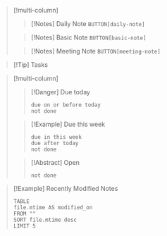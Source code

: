 > [!multi-column]
> > [!Notes] Daily Note
> > `BUTTON[daily-note]`
> 
> > [!Notes] Basic Note
> > `BUTTON[basic-note]`
> 
> >[!Notes] Meeting Note
> > `BUTTON[meeting-note]`

>[!Tip] Tasks

> [!multi-column]
>> [!Danger] Due today
>> ```tasks
>>due on or before today
>>not done
>
>> [!Example] Due this week
>> ```tasks
>>due in this week
>>due after today
>>not done
>
>> [!Abstract] Open
>> ```tasks
>>not done
>

>[!Example] Recently Modified Notes
> ```dataview
> TABLE 
> file.mtime AS modified_on
> FROM ""
> SORT file.mtime desc
> LIMIT 5
> ```

